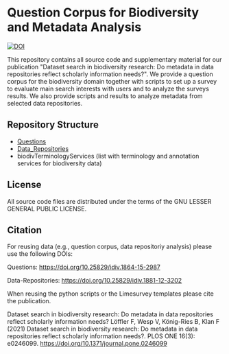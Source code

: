 # Question Corpus for Biodiversity and Metadata Analysis

[![DOI](https://zenodo.org/badge/DOI/10.5281/zenodo.7385601.svg)](https://doi.org/10.5281/zenodo.7385601)

This repository contains all source code and supplementary material for our publication "Dataset search in biodiversity research: Do metadata in data repositories reflect scholarly information needs?". We provide a question corpus for the biodiversity domain together with scripts to set up a survey to evaluate main search interests with users and to analyze the surveys results. We also provide scripts and results to analyze metadata from selected data repositories.

## Repository Structure

* [Questions] 
* [Data_Repositories] 
* biodivTerminologyServices (list with terminology and annotation services for biodiversity data)

[Questions]: https://github.com/fusion-jena/QuestionsMetadataBiodiv/tree/master/questions
[Data_Repositories]: https://github.com/fusion-jena/QuestionsMetadataBiodiv/tree/master/data_repositories


## License
All source code files are distributed under the terms of the GNU LESSER GENERAL PUBLIC LICENSE.

## Citation
For reusing data (e.g., question corpus, data repositoriy analysis) please use the following DOIs:

Questions: https://doi.org/10.25829/idiv.1864-15-2987

Data-Repositories: https://doi.org/10.25829/idiv.1881-12-3202

When reusing the python scripts or the Limesurvey templates please cite the publication.

Dataset search in biodiversity research: Do metadata in data repositories reflect scholarly information needs?
Löffler F, Wesp V, König-Ries B, Klan F (2021) Dataset search in biodiversity research: Do metadata in data repositories reflect scholarly information needs?. PLOS ONE 16(3): e0246099. https://doi.org/10.1371/journal.pone.0246099 
